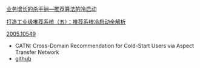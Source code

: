 [业务增长的杀手锏—推荐算法的冷启动](https://zhuanlan.zhihu.com/p/343322654)

[打造工业级推荐系统（五）：推荐系统冷启动全解析](https://www.infoq.cn/article/homjirucovcf20o4-hax)



[2005.10549](https://arxiv.org/pdf/2005.10549.pdf)

* CATN: Cross-Domain Recommendation for Cold-Start Users via Aspect Transfer Network
* [github](https://github.com/AkiraZC/CATN)

